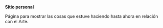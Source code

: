 

**Sitio personal**

Página para mostrar las cosas que estuve haciendo hasta ahora en relación con el Arte. 
